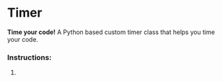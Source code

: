 # Timer

**Time your code!** A Python based custom timer class that helps you time your code.

### Instructions:

1. 
